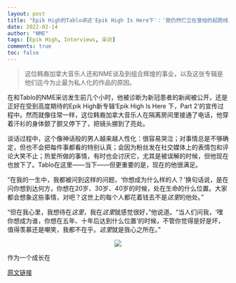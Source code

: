 ```yaml
---
layout: post
title: "Epik High的Tablo讲述'Epik High Is Here下'：'我仍然伫立在曾经的起跑线上'"
date: 2022-02-14
author: "NME"
tags: [Epik High, Interviews, 采访]
comments: true
toc: false
---
```


> 这位韩裔加拿大音乐人还和NME谈及到组合辉煌的事业，以及这张专辑是他们迄今为止最为私人化的作品的原因。

在和Tablo的NME采访发生前几个小时，他被诊断为新冠患者的新闻被公开，还是正好在受到高度期待的Epik High新专辑‘Epik High Is Here 下，Part 2’的宣传过程中。然而就像往常一样，这位韩裔加拿大音乐人在隔离房间里接通了电话，他穿着汗衫的身体颤了颤又停下了，把镜头挪到了亮处。

谈话过程中，这个像神话般的男人越来越人性化：很容易哭泣；对事情总是不够确定，但也不会把每件事都看的特别认真；会因为粉丝发在社交媒体上的表情包和评论大笑不止；热爱所做的事情，有时也会讨厌它，尤其是被误解的时候，但他现在也放下了。Tablo在这里——当下——但更重要的是，现在的他很满足。

“在我的一生中，我都被问到这样的问题，‘你想成为什么样的人？’换句话说，是在问你想到达何方，你想在20岁、30岁、40岁的时候，处在生命的什么位置。大家都会想象这些事情，对吧？这世上的每个人都花着钱去不是*这里*的他处。”

“但在我心里，我想待在*这里*，我在*这里*就感觉很好，”他说道。“当人们问我，‘嘿你想成为谁，你想在五年、十年后达到什么位置’的时候，不管你觉得是好是坏，值得羡慕还是嘲笑，我都不在乎。*这里*就是我心之所在。”

<center>
  <img src="https://tva1.sinaimg.cn/large/008i3skNgy1gzdgxdjqo9j30u01900w9.jpg"> 
</center>

作为一个成长在



[原文链接](https://www.nme.com/features/music-interviews/epik-high-is-here-part-2-tablo-interview-personal-career-songwriting-3161066?utm_source=hootsuite&utm_medium=&utm_term=&utm_content=&utm_campaign=) 
